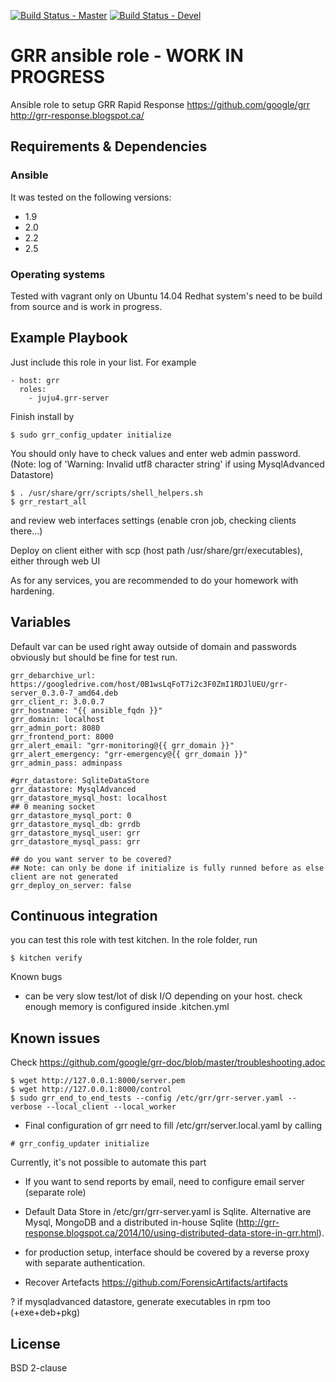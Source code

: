 [![Build Status - Master](https://travis-ci.org/juju4/ansible-grr.svg?branch=master)](https://travis-ci.org/juju4/ansible-grr)
[![Build Status - Devel](https://travis-ci.org/juju4/ansible-grr.svg?branch=devel)](https://travis-ci.org/juju4/ansible-grr/branches)
# GRR ansible role - WORK IN PROGRESS

Ansible role to setup GRR Rapid Response
https://github.com/google/grr
http://grr-response.blogspot.ca/

## Requirements & Dependencies

### Ansible
It was tested on the following versions:
 * 1.9
 * 2.0
 * 2.2
 * 2.5

### Operating systems

Tested with vagrant only on Ubuntu 14.04
Redhat system's need to be build from source and is work in progress.

## Example Playbook

Just include this role in your list.
For example

```
- host: grr
  roles:
    - juju4.grr-server
```

Finish install by
```
$ sudo grr_config_updater initialize
```
You should only have to check values and enter web admin password.
(Note: log of 'Warning: Invalid utf8 character string' if using MysqlAdvanced Datastore)
```
$ . /usr/share/grr/scripts/shell_helpers.sh
$ grr_restart_all
```
and review web interfaces settings (enable cron job, checking clients there...)

Deploy on client either with scp (host path /usr/share/grr/executables), either through web UI

As for any services, you are recommended to do your homework with hardening.

## Variables

Default var can be used right away outside of domain and passwords 
obviously but should be fine for test run.

```
grr_debarchive_url: https://googledrive.com/host/0B1wsLqFoT7i2c3F0ZmI1RDJlUEU/grr-server_0.3.0-7_amd64.deb
grr_client_r: 3.0.0.7
grr_hostname: "{{ ansible_fqdn }}"
grr_domain: localhost
grr_admin_port: 8080
grr_frontend_port: 8000
grr_alert_email: "grr-monitoring@{{ grr_domain }}"
grr_alert_emergency: "grr-emergency@{{ grr_domain }}"
grr_admin_pass: adminpass

#grr_datastore: SqliteDataStore
grr_datastore: MysqlAdvanced
grr_datastore_mysql_host: localhost
## 0 meaning socket
grr_datastore_mysql_port: 0
grr_datastore_mysql_db: grrdb
grr_datastore_mysql_user: grr
grr_datastore_mysql_pass: grr

## do you want server to be covered?
## Note: can only be done if initialize is fully runned before as else client are not generated
grr_deploy_on_server: false
```

## Continuous integration

you can test this role with test kitchen.
In the role folder, run
```
$ kitchen verify
```

Known bugs
* can be very slow test/lot of disk I/O depending on your host. check enough memory is configured inside .kitchen.yml

## Known issues

Check
https://github.com/google/grr-doc/blob/master/troubleshooting.adoc
```
$ wget http://127.0.0.1:8000/server.pem
$ wget http://127.0.0.1:8000/control
$ sudo grr_end_to_end_tests --config /etc/grr/grr-server.yaml --verbose --local_client --local_worker
```

* Final configuration of grr need to fill /etc/grr/server.local.yaml by calling
```
# grr_config_updater initialize
```
Currently, it's not possible to automate this part

* If you want to send reports by email, need to configure email server (separate role)

* Default Data Store in /etc/grr/grr-server.yaml is Sqlite. Alternative are Mysql, MongoDB and a distributed in-house Sqlite (http://grr-response.blogspot.ca/2014/10/using-distributed-data-store-in-grr.html).

* for production setup, interface should be covered by a reverse proxy with separate authentication.

* Recover Artefacts
https://github.com/ForensicArtifacts/artifacts

? if mysqladvanced datastore, generate executables in rpm too (+exe+deb+pkg)

## License

BSD 2-clause


